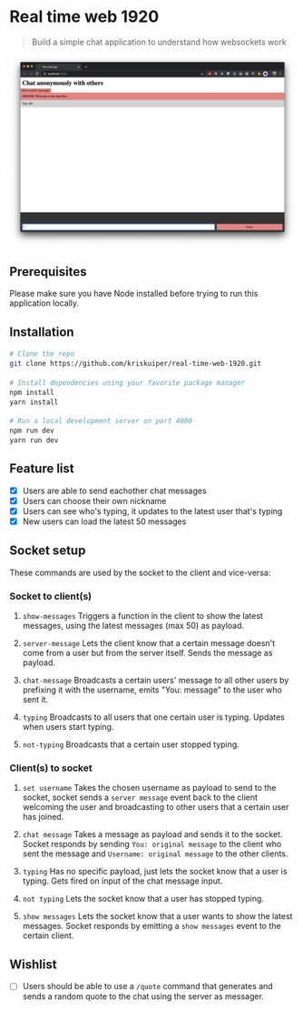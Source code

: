 # Real time web 1920
> Build a simple chat application to understand how websockets work

![Home page](assets/test-app-interface.png)

## Prerequisites
Please make sure you have Node installed before trying to run this application locally.

## Installation
```bash
# Clone the repo
git clone https://github.com/kriskuiper/real-time-web-1920.git

# Install dependencies using your favorite package manager
npm install
yarn install

# Run a local development server on port 4000
npm run dev
yarn run dev
```

## Feature list
- [x] Users are able to send eachother chat messages
- [x] Users can choose their own nickname
- [x] Users can see who's typing, it updates to the latest user that's typing
- [x] New users can load the latest 50 messages

## Socket setup
These commands are used by the socket to the client and vice-versa:

### Socket to client(s)
1. `show-messages`
Triggers a function in the client to show the latest messages, using the latest messages (max 50) as payload.

2. `server-message`
Lets the client know that a certain message doesn't come from a user but from the server itself. Sends the message as payload.

3. `chat-message`
Broadcasts a certain users' message to all other users by prefixing it with the username, emits "You: message" to the user who sent it.

4. `typing`
Broadcasts to all users that one certain user is typing. Updates when users start typing.

5. `not-typing`
Broadcasts that a certain user stopped typing.

### Client(s) to socket
1. `set username`
Takes the chosen username as payload to send to the socket, socket sends a `server message` event back to the client welcoming the user and broadcasting to other users that a certain user has joined.

2. `chat message`
Takes a message as payload and sends it to the socket. Socket responds by sending `You: original message` to the client who sent the message and `Username: original message` to the other clients.

3. `typing`
Has no specific payload, just lets the socket know that a user is typing. Gets fired on input of the chat message input.

4. `not typing`
Lets the socket know that a user has stopped typing.

5. `show messages`
Lets the socket know that a user wants to show the latest messages. Socket responds by emitting a `show messages` event to the certain client.

## Wishlist
- [ ] Users should be able to use a `/quote` command that generates and sends a random quote to the chat using the server as messager.
